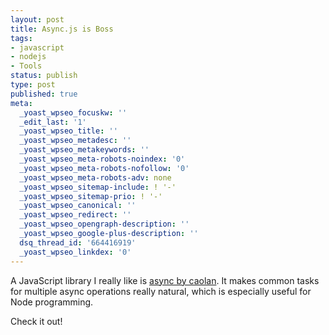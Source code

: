 ```yaml
---
layout: post
title: Async.js is Boss
tags:
- javascript
- nodejs
- Tools
status: publish
type: post
published: true
meta:
  _yoast_wpseo_focuskw: ''
  _edit_last: '1'
  _yoast_wpseo_title: ''
  _yoast_wpseo_metadesc: ''
  _yoast_wpseo_metakeywords: ''
  _yoast_wpseo_meta-robots-noindex: '0'
  _yoast_wpseo_meta-robots-nofollow: '0'
  _yoast_wpseo_meta-robots-adv: none
  _yoast_wpseo_sitemap-include: ! '-'
  _yoast_wpseo_sitemap-prio: ! '-'
  _yoast_wpseo_canonical: ''
  _yoast_wpseo_redirect: ''
  _yoast_wpseo_opengraph-description: ''
  _yoast_wpseo_google-plus-description: ''
  dsq_thread_id: '664416919'
  _yoast_wpseo_linkdex: '0'
---
```

A JavaScript library I really like is <a href="https://github.com/caolan/async">async by caolan</a>.  It makes common tasks for multiple async operations really natural, which is especially useful for Node programming.

Check it out!
